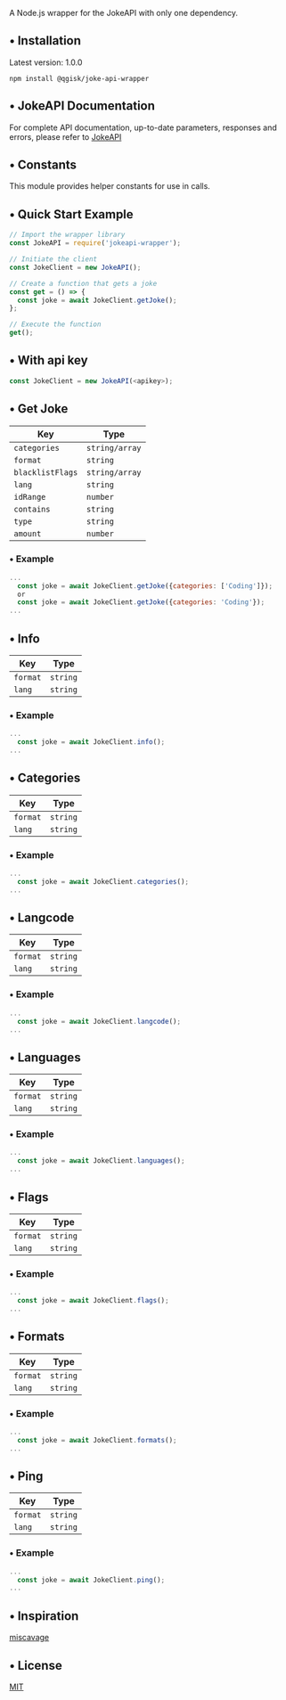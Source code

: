 A Node.js wrapper for the JokeAPI with only one dependency.

## • Installation

Latest version: 1.0.0

`npm install @qgisk/joke-api-wrapper`

## • JokeAPI Documentation

For complete API documentation, up-to-date parameters, responses and errors, please refer to [JokeAPI](https://jokeapi.dev)

## • Constants

This module provides helper constants for use in calls.

## • Quick Start Example

```javascript
// Import the wrapper library
const JokeAPI = require('jokeapi-wrapper');

// Initiate the client
const JokeClient = new JokeAPI();

// Create a function that gets a joke
const get = () => {
  const joke = await JokeClient.getJoke();
};

// Execute the function
get();
```

## • With api key

```javascript
const JokeClient = new JokeAPI(<apikey>);

```

## • Get Joke

| Key              | Type           |
| ---------------- | -------------- |
| `categories`     | `string/array` |
| `format`         | `string`       |
| `blacklistFlags` | `string/array` |
| `lang`           | `string`       |
| `idRange`        | `number`       |
| `contains`       | `string`       |
| `type`           | `string`       |
| `amount`         | `number`       |

### • Example

```javascript
...
  const joke = await JokeClient.getJoke({categories: ['Coding']});
  or
  const joke = await JokeClient.getJoke({categories: 'Coding'});
...
```

## • Info

| Key      | Type     |
| -------- | -------- |
| `format` | `string` |
| `lang`   | `string` |

### • Example

```javascript
...
  const joke = await JokeClient.info();
...
```

## • Categories

| Key      | Type     |
| -------- | -------- |
| `format` | `string` |
| `lang`   | `string` |

### • Example

```javascript
...
  const joke = await JokeClient.categories();
...
```

## • Langcode

| Key      | Type     |
| -------- | -------- |
| `format` | `string` |
| `lang`   | `string` |

### • Example

```javascript
...
  const joke = await JokeClient.langcode();
...
```

## • Languages

| Key      | Type     |
| -------- | -------- |
| `format` | `string` |
| `lang`   | `string` |

### • Example

```javascript
...
  const joke = await JokeClient.languages();
...
```

## • Flags

| Key      | Type     |
| -------- | -------- |
| `format` | `string` |
| `lang`   | `string` |

### • Example

```javascript
...
  const joke = await JokeClient.flags();
...
```

## • Formats

| Key      | Type     |
| -------- | -------- |
| `format` | `string` |
| `lang`   | `string` |

### • Example

```javascript
...
  const joke = await JokeClient.formats();
...
```

## • Ping

| Key      | Type     |
| -------- | -------- |
| `format` | `string` |
| `lang`   | `string` |

### • Example

```javascript
...
  const joke = await JokeClient.ping();
...
```

## • Inspiration

[miscavage](https://github.com/miscavage/CoinGecko-API/)

## • License

[MIT](LICENSE)

